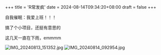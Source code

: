 +++
title = 'R常发疯'
date = 2024-08-14T09:34:20+08:00
draft = false
+++

自我催眠：我爱上班！！！

搞了个小项目，还挺有意思的

这几天一直在下雨，emmmm

![IMG_20240813_151352.jpg](https://www.pnglog.com/QlAbSB.jpg)
![IMG_20240814_092954.jpg](https://www.pnglog.com/1nMwX5.jpg)